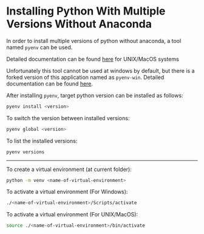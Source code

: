 # Installing Python With Multiple Versions Without Anaconda
In order to install multiple versions of python without anaconda, a tool named ```pyenv``` can be used. 

Detailed documentation can be found [here](https://github.com/pyenv/pyenv?tab=readme-ov-file#homebrew-in-macos) for UNIX/MacOS systems


Unfortunately this tool cannot be used at windows by default, but there is a forked version of this application named as ```pyenv-win```. Detailed documentation can be found [here](https://github.com/pyenv-win/pyenv-win#quick-start). 

After installing ```pyenv```, target python version can be installed as follows:
```bash
pyenv install <version>
```

To switch the version between installed versions:
```bash
pyenv global <version>
```

To list the installed versions:
```bash
pyenv versions
```

---
To create a virtual environment (at current folder):
```bash
python -m venv <name-of-virtual-environment>
```

To activate a virtual environment (For Windows):
```bash
./<name-of-virtual-environment>/Scripts/activate
```

To activate a virtual environment (For UNIX/MacOS):
```bash
source ./<name-of-virtual-environment>/bin/activate
```